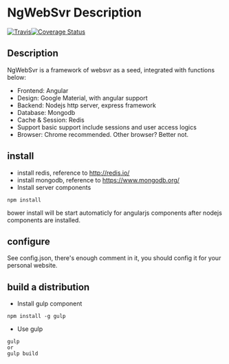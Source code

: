 # NgWebSvr Description
 [![Travis](https://travis-ci.org/leonkaihao/NgWebSvr.svg?branch=master)](https://travis-ci.org/leonkaihao/NgWebSvr)[![Coverage Status](https://coveralls.io/repos/leonkaihao/NgWebSvr/badge.svg)](https://coveralls.io/github/leonkaihao/NgWebSvr)
## Description
NgWebSvr is a framework of websvr as a seed, integrated with functions below:
 - Frontend: Angular
 - Design: Google Material, with angular support
 - Backend: Nodejs http server, express framework
 - Database: Mongodb
 - Cache & Session: Redis
 - Support basic support include sessions and user access logics
 - Browser: Chrome recommended. Other browser? Better not.

## install
 - install redis, reference to http://redis.io/
 - install mongodb, reference to https://www.mongodb.org/
 - Install server components
```
npm install
```
bower install will be start automaticly for angularjs components after nodejs components are installed.

## configure
See config.json, there's enough comment in it, you should config it for your personal website.
## build a distribution
 - Install gulp component
```
npm install -g gulp
```
 - Use gulp
```
gulp
or
gulp build
```